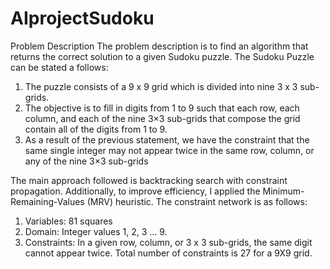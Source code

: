 # AIprojectSudoku
Problem Description
The problem description is to find an algorithm that returns the correct solution to a given Sudoku puzzle. The Sudoku Puzzle can be stated a follows:
1. The puzzle consists of a 9 x 9 grid which is divided into nine 3 x 3 sub-grids.
2. The objective is to fill in digits from 1 to 9 such that each row, each column, and each of the nine 3×3 sub-grids that compose the grid contain all of the digits from 1 to 9.
3. As a result of the previous statement, we have the constraint that the same single integer may not appear twice in the same row, column, or any of the nine 3×3 sub-grids

The main approach followed is backtracking search with constraint propagation. Additionally, to improve efficiency, I applied the Minimum-Remaining-Values (MRV) heuristic.
The constraint network is as follows:
1. Variables: 81 squares
2. Domain: Integer values 1, 2, 3 … 9.
3. Constraints: In a given row, column, or 3 x 3 sub-grids, the same digit cannot appear twice. Total number of constraints is 27 for a 9X9 grid.
